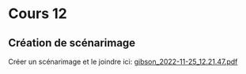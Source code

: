 # Cours 12
## Création de scénarimage
Créer un scénarimage et le joindre ici: [gibson_2022-11-25_12.21.47.pdf](https://github.com/chevalxdore/Zachary_Vincent_journal_de_bord/files/10260612/gibson_2022-11-25_12.21.47.pdf)

